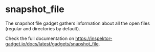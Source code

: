 # snapshot_file

The snapshot file gadget gathers information about all the open files (regular and directories by default).

Check the full documentation on https://inspektor-gadget.io/docs/latest/gadgets/snapshot_file.
